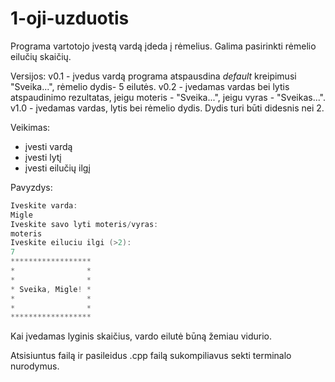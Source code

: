 # 1-oji-uzduotis

Programa vartotojo įvestą vardą įdeda į rėmelius. Galima pasirinkti rėmelio eilučių skaičių.

Versijos:
v0.1 - įvedus vardą programa atspausdina *default* kreipimusi "Sveika...", rėmelio dydis- 5 eilutės.
v0.2 - įvedamas vardas bei lytis atspaudinimo rezultatas, jeigu moteris - "Sveika...", jeigu vyras - "Sveikas...".
v1.0 - įvedamas vardas, lytis bei rėmelio dydis. Dydis turi būti didesnis nei 2.

Veikimas:
- įvesti vardą
- įvesti lytį
- įvesti eilučių ilgį

Pavyzdys: 
```c++
Iveskite varda: 
Migle
Iveskite savo lyti moteris/vyras: 
moteris
Iveskite eiluciu ilgi (>2): 
7
******************
*                *
*                *
* Sveika, Migle! *
*                *
*                *
****************** 
```

Kai įvedamas lyginis skaičius, vardo eilutė būną žemiau vidurio.

Atsisiuntus failą ir pasileidus .cpp failą sukompiliavus sekti terminalo nurodymus.
